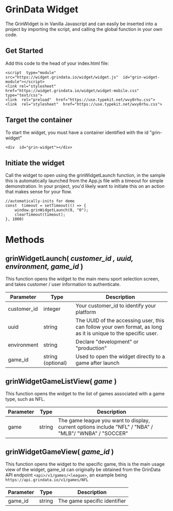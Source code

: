# GrinData Widget

The GrinWidget is in Vanilla Javascript and can easily be inserted into a project by importing the script, and calling the global function in your own code.

## Get Started

Add this code to the head of your index.html file:

    <script  type="module"  src="https://widget.grindata.io/widget/widget.js"  id="grin-widget-module"></script>
    <link rel="stylesheet"  href="https://widget.grindata.io/widget/widget-mobile.css"  type="text/css">
    <link  rel="preload"  href="https://use.typekit.net/wvy0rhu.css">
    <link  rel="stylesheet"  href="https://use.typekit.net/wvy0rhu.css">

## Target the container

To start the widget, you must have a container identified with the id "grin-widget"

    <div  id="grin-widget"></div>

## Initiate the widget

Call the widget to open using the grinWidgetLaunch function, in the sample this is automatically launched from the App.js file with a timeout for simple demonstration. In your project, you'd likely want to initiate this on an action that makes sense for your flow.

    //automatically-inits for demo
    const  timeout = setTimeout(() => {
	    window.grinWidgetLaunch(0, "0");
	    clearTimeout(timeout);
    }, 1000)

# Methods

## grinWidgetLaunch( *customer_id ,  uuid, environment, game_id* )

This function opens the widget to the main menu sport selection screen, and takes customer / user information to authenticate.

|Parameter  | Type  | Description |
|--|--|--|
| customer_id | integer | Your customer_id to identify your platform |
| uuid | string | The UUID of the accessing user, this can follow your own format, as long as it is unique to the specific user.
| environment | string | Declare "development" or "production" |
| game_id | string (optional) | Used to open the widget directly to a game after launch

## grinWidgetGameListView( *game* )

This function opens the widget to the list of games associated with a game type, such as NFL.

|Parameter  | Type  | Description |
|--|--|--|
| game | string | The game league you want to display, current options include "NFL" / "NBA" / "MLB"/ "WNBA" / "SOCCER" |

## grinWidgetGameView( *game_id* )

This function opens the widget to the specific game, this is the main usage view of the widget, game_id can originally be obtained from the GrinData API endpoint `<api>/v1/games/<league>`, an example being `https://api.grindata.io/v1/games/NFL`

|Parameter  | Type  | Description |
|--|--|--|
| game_id | string | The game specific identifier |